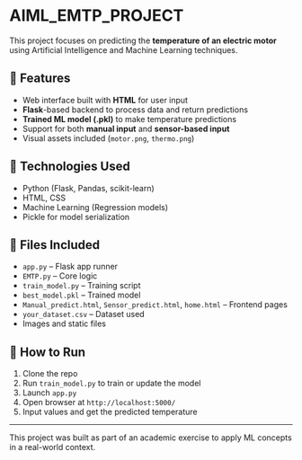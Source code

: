 # AIML_EMTP_PROJECT

This project focuses on predicting the **temperature of an electric motor** using Artificial Intelligence and Machine Learning techniques.

## 🔧 Features
- Web interface built with **HTML** for user input
- **Flask**-based backend to process data and return predictions
- **Trained ML model (.pkl)** to make temperature predictions
- Support for both **manual input** and **sensor-based input**
- Visual assets included (`motor.png`, `thermo.png`)

## 🧠 Technologies Used
- Python (Flask, Pandas, scikit-learn)
- HTML, CSS
- Machine Learning (Regression models)
- Pickle for model serialization

## 📁 Files Included
- `app.py` – Flask app runner
- `EMTP.py` – Core logic
- `train_model.py` – Training script
- `best_model.pkl` – Trained model
- `Manual_predict.html`, `Sensor_predict.html`, `home.html` – Frontend pages
- `your_dataset.csv` – Dataset used
- Images and static files

## 🚀 How to Run
1. Clone the repo
2. Run `train_model.py` to train or update the model
3. Launch `app.py`
4. Open browser at `http://localhost:5000/`
5. Input values and get the predicted temperature

---

This project was built as part of an academic exercise to apply ML concepts in a real-world context.
